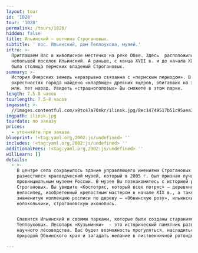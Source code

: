 ```yaml
---
layout: tour
id: '1028'
tour: '1028'
permalink: /tours/1028/
hidden: false
title: Ильинский – вотчина Строгановых.
subtitle: ' пос. Ильинский, дом Теплоухова, музей.'
intro: >-
  Приглашаем Вас в живописное местечко на реке Обве. Здесь  расположился
  небольшой поселок Ильинский. А раньше, с конца XVII в. и до начала XX в., это
  была столица пермских владений Строгановых.
summary: >-
  История Очерских земель неразрывно связанна с «пермским периодом». В
  окрестностях города найдено «кладбище» древних ящеров, обитавших на земле 230
  млн. лет назад. Увидеть «страшноголовых» Вы сможете в этом парке.
length: 7.5-8 часов
tourlength: 7.5-8 часов
imgasset: >-
  //images.contentful.com/x9tc47a70skr/ilinsk.jpg/8ec14749517b51c95aea318f6756bf44/ilinsk.jpg
imgpath: ilinsk.jpg
tourdate: по заказу
prices:
  - уточняйте при заказе
blueprint: !<tag:yaml.org,2002:js/undefined> ''
includes: !<tag:yaml.org,2002:js/undefined> ''
additionalFees: !<tag:yaml.org,2002:js/undefined> ''
willLearn: []
details:
  - >-
    В центре села сохранилось здание управляющего имениями Строгановых. Внутри
    разместился краеведческий музей, который в 2005 г. был признан лучшим
    провинциальным музеем России. В музее Вы познакомитесь с историей рода
    Строгановых. Вы увидите «Костотряс, который всех потряс» – деревянный
    велосипед, изобретенный крепостным мастером в начале XIX в., а также
    знаменитую коллекцию росписи по дереву — «Обвинскую розу», ильинские
    колокольчики, строгановскую иконопись. 


    Славится Ильинский и своими парками, которые были созданы стараниями семьи
    Теплоуховых. Лесопарк «Кузьминки»  - это исторический памятник развития
    научного лесоводства. Вас будет возможность прогуляться, насладиться
    природой Обвинского края и загадать желание в лиственничной ротонде. 

---
```

